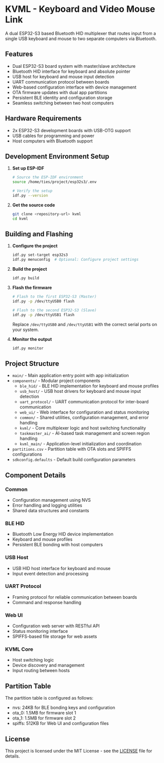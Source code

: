 # KVML - Keyboard and Video Mouse Link

A dual ESP32-S3 based Bluetooth HID multiplexer that routes input from a single USB keyboard and mouse to two separate computers via Bluetooth.

## Features

- Dual ESP32-S3 board system with master/slave architecture
- Bluetooth HID interface for keyboard and absolute pointer
- USB host for keyboard and mouse input detection
- UART communication protocol between boards
- Web-based configuration interface with device management
- OTA firmware updates with dual app partitions
- Persistent BLE identity and configuration storage
- Seamless switching between two host computers

## Hardware Requirements

- 2x ESP32-S3 development boards with USB-OTG support
- USB cables for programming and power
- Host computers with Bluetooth support

## Development Environment Setup

1. **Set up ESP-IDF**
   ```bash
   # Source the ESP-IDF environment
   source /home/ties/project/esp32s3/.env
   
   # Verify the setup
   idf.py --version
   ```

2. **Get the source code**
   ```bash
   git clone <repository-url> kvml
   cd kvml
   ```

## Building and Flashing

1. **Configure the project**
   ```bash
   idf.py set-target esp32s3
   idf.py menuconfig  # Optional: Configure project settings
   ```

2. **Build the project**
   ```bash
   idf.py build
   ```

3. **Flash the firmware**
   ```bash
   # Flash to the first ESP32-S3 (Master)
   idf.py -p /dev/ttyUSB0 flash
   
   # Flash to the second ESP32-S3 (Slave)
   idf.py -p /dev/ttyUSB1 flash
   ```
   
   Replace `/dev/ttyUSB0` and `/dev/ttyUSB1` with the correct serial ports on your system.

4. **Monitor the output**
   ```bash
   idf.py monitor
   ```

## Project Structure

- `main/` - Main application entry point with app initialization
- `components/` - Modular project components
  - `ble_hid/` - BLE HID implementation for keyboard and mouse profiles
  - `usb_host/` - USB host drivers for keyboard and mouse input detection
  - `uart_protocol/` - UART communication protocol for inter-board communication
  - `web_ui/` - Web interface for configuration and status monitoring
  - `common/` - Shared utilities, configuration management, and error handling
  - `kvml/` - Core multiplexer logic and host switching functionality
  - `taskmaster_ai/` - AI-based task management and screen region handling
  - `kvml_main/` - Application-level initialization and coordination
- `partitions.csv` - Partition table with OTA slots and SPIFFS configurations
- `sdkconfig.defaults` - Default build configuration parameters

## Component Details

### Common
- Configuration management using NVS
- Error handling and logging utilities
- Shared data structures and constants

### BLE HID
- Bluetooth Low Energy HID device implementation
- Keyboard and mouse profiles
- Persistent BLE bonding with host computers

### USB Host
- USB HID host interface for keyboard and mouse
- Input event detection and processing

### UART Protocol
- Framing protocol for reliable communication between boards
- Command and response handling

### Web UI
- Configuration web server with RESTful API
- Status monitoring interface
- SPIFFS-based file storage for web assets

### KVML Core
- Host switching logic
- Device discovery and management
- Input routing between hosts

## Partition Table

The partition table is configured as follows:
- nvs: 24KB for BLE bonding keys and configuration
- ota_0: 1.5MB for firmware slot 1
- ota_1: 1.5MB for firmware slot 2
- spiffs: 512KB for Web UI and configuration files

## License

This project is licensed under the MIT License - see the [LICENSE](LICENSE) file for details.
